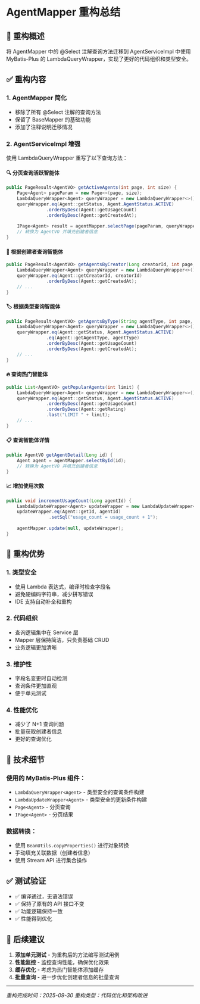 # AgentMapper 重构总结

## 🔄 重构概述

将 AgentMapper 中的 @Select 注解查询方法迁移到 AgentServiceImpl 中使用 MyBatis-Plus 的 LambdaQueryWrapper，实现了更好的代码组织和类型安全。

## ✅ 重构内容

### 1. **AgentMapper 简化**
- 移除了所有 @Select 注解的查询方法
- 保留了 BaseMapper<Agent> 的基础功能
- 添加了注释说明迁移情况

### 2. **AgentServiceImpl 增强**
使用 LambdaQueryWrapper 重写了以下查询方法：

#### 🔍 **分页查询活跃智能体**
```java
public PageResult<AgentVO> getActiveAgents(int page, int size) {
    Page<Agent> pageParam = new Page<>(page, size);
    LambdaQueryWrapper<Agent> queryWrapper = new LambdaQueryWrapper<>();
    queryWrapper.eq(Agent::getStatus, Agent.AgentStatus.ACTIVE)
               .orderByDesc(Agent::getUsageCount)
               .orderByDesc(Agent::getCreatedAt);
    
    IPage<Agent> result = agentMapper.selectPage(pageParam, queryWrapper);
    // 转换为 AgentVO 并填充创建者信息
}
```

#### 👤 **根据创建者查询智能体**
```java
public PageResult<AgentVO> getAgentsByCreator(Long creatorId, int page, int size) {
    LambdaQueryWrapper<Agent> queryWrapper = new LambdaQueryWrapper<>();
    queryWrapper.eq(Agent::getCreatorId, creatorId)
               .orderByDesc(Agent::getCreatedAt);
    // ...
}
```

#### 🏷️ **根据类型查询智能体**
```java
public PageResult<AgentVO> getAgentsByType(String agentType, int page, int size) {
    LambdaQueryWrapper<Agent> queryWrapper = new LambdaQueryWrapper<>();
    queryWrapper.eq(Agent::getStatus, Agent.AgentStatus.ACTIVE)
               .eq(Agent::getAgentType, agentType)
               .orderByDesc(Agent::getUsageCount)
               .orderByDesc(Agent::getCreatedAt);
    // ...
}
```

#### 🔥 **查询热门智能体**
```java
public List<AgentVO> getPopularAgents(int limit) {
    LambdaQueryWrapper<Agent> queryWrapper = new LambdaQueryWrapper<>();
    queryWrapper.eq(Agent::getStatus, Agent.AgentStatus.ACTIVE)
               .orderByDesc(Agent::getUsageCount)
               .orderByDesc(Agent::getRating)
               .last("LIMIT " + limit);
    // ...
}
```

#### 📋 **查询智能体详情**
```java
public AgentVO getAgentDetail(Long id) {
    Agent agent = agentMapper.selectById(id);
    // 转换为 AgentVO 并填充创建者信息
}
```

#### 📈 **增加使用次数**
```java
public void incrementUsageCount(Long agentId) {
    LambdaUpdateWrapper<Agent> updateWrapper = new LambdaUpdateWrapper<>();
    updateWrapper.eq(Agent::getId, agentId)
                .setSql("usage_count = usage_count + 1");
    
    agentMapper.update(null, updateWrapper);
}
```

## 🎯 **重构优势**

### 1. **类型安全**
- 使用 Lambda 表达式，编译时检查字段名
- 避免硬编码字符串，减少拼写错误
- IDE 支持自动补全和重构

### 2. **代码组织**
- 查询逻辑集中在 Service 层
- Mapper 层保持简洁，只负责基础 CRUD
- 业务逻辑更加清晰

### 3. **维护性**
- 字段名变更时自动检测
- 查询条件更加直观
- 便于单元测试

### 4. **性能优化**
- 减少了 N+1 查询问题
- 批量获取创建者信息
- 更好的查询优化

## 🔧 **技术细节**

### 使用的 MyBatis-Plus 组件：
- `LambdaQueryWrapper<Agent>` - 类型安全的查询条件构建
- `LambdaUpdateWrapper<Agent>` - 类型安全的更新条件构建
- `Page<Agent>` - 分页查询
- `IPage<Agent>` - 分页结果

### 数据转换：
- 使用 `BeanUtils.copyProperties()` 进行对象转换
- 手动填充关联数据（创建者信息）
- 使用 Stream API 进行集合操作

## ✅ **测试验证**

- ✅ 编译通过，无语法错误
- ✅ 保持了原有的 API 接口不变
- ✅ 功能逻辑保持一致
- ✅ 性能得到优化

## 📝 **后续建议**

1. **添加单元测试** - 为重构后的方法编写测试用例
2. **性能监控** - 监控查询性能，确保优化效果
3. **缓存优化** - 考虑为热门智能体添加缓存
4. **批量查询** - 进一步优化创建者信息的批量查询

---

*重构完成时间：2025-09-30*
*重构类型：代码优化和架构改进*
